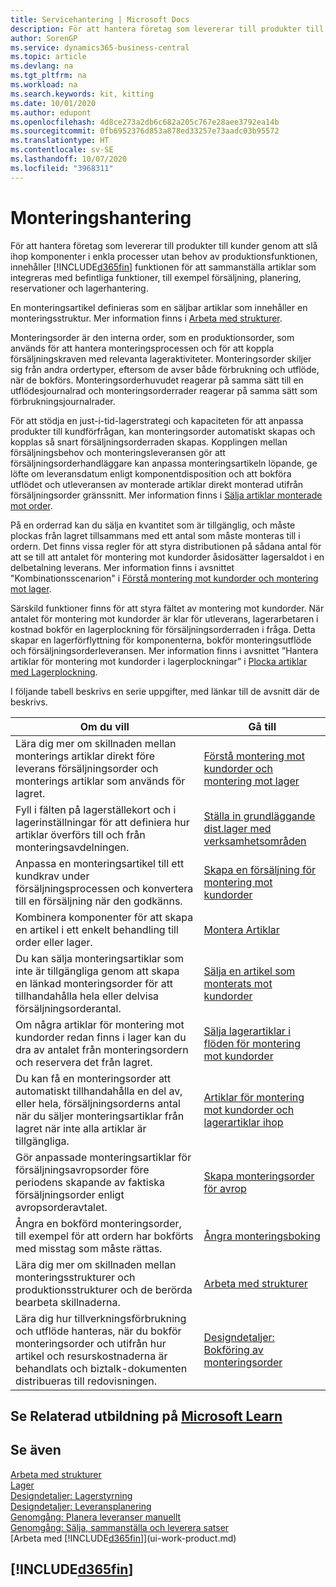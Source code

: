 ```yaml
---
title: Servicehantering | Microsoft Docs
description: För att hantera företag som levererar till produkter till kunder genom att slå ihop komponenter i enkla processer utan behov av produktionsfunktionen, innehåller  funktionen för att sammanställa artiklar som integreras med befintliga funktioner, till exempel försäljning, planering, reservationer och lagerhantering.
author: SorenGP
ms.service: dynamics365-business-central
ms.topic: article
ms.devlang: na
ms.tgt_pltfrm: na
ms.workload: na
ms.search.keywords: kit, kitting
ms.date: 10/01/2020
ms.author: edupont
ms.openlocfilehash: 4d8ce273a2db6c682a205c767e28aee3792ea14b
ms.sourcegitcommit: 0fb6952376d853a878ed33257e73aadc03b95572
ms.translationtype: HT
ms.contentlocale: sv-SE
ms.lasthandoff: 10/07/2020
ms.locfileid: "3968311"
---
```

# <a name="assembly-management"></a>Monteringshantering
För att hantera företag som levererar till produkter till kunder genom att slå ihop komponenter i enkla processer utan behov av produktionsfunktionen, innehåller [!INCLUDE[d365fin](includes/d365fin_md.md)] funktionen för att sammanställa artiklar som integreras med befintliga funktioner, till exempel försäljning, planering, reservationer och lagerhantering.  

 En monteringsartikel definieras som en säljbar artiklar som innehåller en monteringsstruktur. Mer information finns i [Arbeta med strukturer](inventory-how-work-BOMs.md).

 Monteringsorder är den interna order, som en produktionsorder, som används för att hantera monteringsprocessen och för att koppla försäljningskraven med relevanta lageraktiviteter. Monteringsorder skiljer sig från andra ordertyper, eftersom de avser både förbrukning och utflöde, när de bokförs. Monteringsorderhuvudet reagerar på samma sätt till en utflödesjournalrad och monteringsorderrader reagerar på samma sätt som förbrukningsjournalrader.  

 För att stödja en just-i-tid-lagerstrategi och kapaciteten för att anpassa produkter till kundförfrågan, kan monteringsorder automatiskt skapas och kopplas så snart försäljningsorderraden skapas. Kopplingen mellan försäljningsbehov och monteringsleveransen gör att försäljningsorderhandläggare kan anpassa monteringsartikeln löpande, ge löfte om leveransdatum enligt komponentdisposition och att bokföra utflödet och utleveransen av monterade artiklar direkt monterad utifrån försäljningsorder gränssnitt. Mer information finns i [Sälja artiklar monterade mot order](assembly-how-to-sell-items-assembled-to-order.md).  

 På en orderrad kan du sälja en kvantitet som är tillgänglig, och måste plockas från lagret tillsammans med ett antal som måste monteras till i ordern. Det finns vissa regler för att styra distributionen på sådana antal för att se till att antalet för montering mot kundorder åsidosätter lagersaldot i en delbetalning leverans. Mer information finns i avsnittet "Kombinationsscenarion" i [Förstå montering mot kundorder och montering mot lager](assembly-assemble-to-order-or-assemble-to-stock.md).  

 Särskild funktioner finns för att styra fältet av montering mot kundorder. När antalet för montering mot kundorder är klar för utleverans, lagerarbetaren i kostnad bokför en lagerplockning för försäljningsorderraden i fråga. Detta skapar en lagerförflyttning för komponenterna, bokför monteringsutflöde och försäljningsorderleveransen. Mer information finns i avsnittet ”Hantera artiklar för montering mot kundorder i lagerplockningar” i [Plocka artiklar med Lagerplockning](warehouse-how-to-pick-items-with-inventory-picks.md).

I följande tabell beskrivs en serie uppgifter, med länkar till de avsnitt där de beskrivs.   

|**Om du vill**|**Gå till**|  
|------------|-------------|  
|Lära dig mer om skillnaden mellan monterings artiklar direkt före leverans försäljningsorder och monterings artiklar som används för lagret.|[Förstå montering mot kundorder och montering mot lager](assembly-assemble-to-order-or-assemble-to-stock.md)|
|Fyll i fälten på lagerställekort och i lagerinställningar för att definiera hur artiklar överförs till och från monteringsavdelningen.|[Ställa in grundläggande dist.lager med verksamhetsområden](warehouse-how-to-set-up-basic-warehouses-with-operations-areas.md)|
|Anpassa en monteringsartikel till ett kundkrav under försäljningsprocessen och konvertera till en försäljning när den godkänns.|[Skapa en försäljning för montering mot kundorder](assembly-how-to-quote-an-assemble-to-order-sale.md)|
|Kombinera komponenter för att skapa en artikel i ett enkelt behandling till order eller lager.|[Montera Artiklar](assembly-how-to-assemble-items.md)|  
|Du kan sälja monteringsartiklar som inte är tillgängliga genom att skapa en länkad monteringsorder för att tillhandahålla hela eller delvisa försäljningsorderantal.|[Sälja en artikel som monterats mot kundorder](assembly-how-to-sell-items-assembled-to-order.md)|
|Om några artiklar för montering mot kundorder redan finns i lager kan du dra av antalet från monteringsordern och reservera det från lagret.|[Sälja lagerartiklar i flöden för montering mot kundorder](assembly-how-to-sell-inventory-items-in-assemble-to-order-flows.md)|  
|Du kan få en monteringsorder att automatiskt tillhandahålla en del av, eller hela, försäljningsorderns antal när du säljer monteringsartiklar från lagret när inte alla artiklar är tillgängliga.|[Artiklar för montering mot kundorder och lagerartiklar ihop](assembly-how-to-sell-assemble-to-order-items-and-inventory-items-together.md)|
|Gör anpassade monteringsartiklar för försäljningsavropsorder före periodens skapande av faktiska försäljningsorder enligt avropsorderavtalet.|[Skapa monteringsorder för avrop](assembly-how-to-create-blanket-assembly-orders.md)|
|Ångra en bokförd monteringsorder, till exempel för att ordern har bokförts med misstag som måste rättas.|[Ångra monteringsboking](assembly-how-to-undo-assembly-posting.md)|
|Lära dig mer om skillnaden mellan monteringsstrukturer och produktionsstrukturer och de berörda bearbeta skillnaderna.|[Arbeta med strukturer](inventory-how-work-BOMs.md)|
|Lära dig hur tillverkningsförbrukning och utflöde hanteras, när du bokför monteringsorder och utifrån hur artikel och resurskostnaderna är behandlats och biztalk-dokumenten distribueras till redovisningen.|[Designdetaljer: Bokföring av monteringsorder](design-details-assembly-order-posting.md)|  

## <a name="see-related-training-at-microsoft-learn"></a>Se Relaterad utbildning på [Microsoft Learn](/learn/paths/assemble-items-dynamics-365-business-central/)

## <a name="see-also"></a>Se även

[Arbeta med strukturer](inventory-how-work-BOMs.md)  
[Lager](inventory-manage-inventory.md)  
[Designdetaljer: Lagerstyrning](design-details-warehouse-management.md)  
[Designdetaljer: Leveransplanering](design-details-supply-planning.md)  
[Genomgång: Planera leveranser manuellt](walkthrough-planning-supplies-manually.md)  
[Genomgång: Sälja, sammanställa och leverera satser](walkthrough-selling-assembling-and-shipping-kits.md)  
[Arbeta med [!INCLUDE[d365fin](includes/d365fin_md.md)]](ui-work-product.md)

## [!INCLUDE[d365fin](includes/free_trial_md.md)]  
